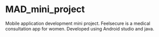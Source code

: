 # MAD_mini_project
Mobile application development mini project. Feelsecure is a medical consultation app for women. Developed using Android studio and java.
